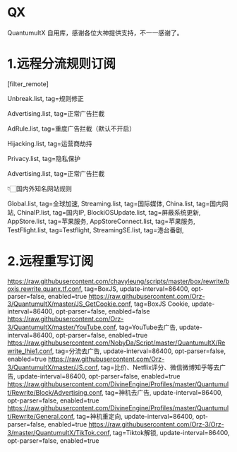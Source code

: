 # QX
QuantumultX
自用库，感谢各位大神提供支持，不一一感谢了。

# 1.远程分流规则订阅
[filter_remote]

Unbreak.list, tag=规则修正

Advertising.list, tag=正常广告拦截
<p>
AdRule.list, tag=重度广告拦截（默认不开启）

Hijacking.list, tag=运营商劫持</p>
Privacy.list, tag=隐私保护<p>
Advertising.list, tag=正常广告拦截<p>
👇🏻国内外知名网站规则<p>
Global.list, tag=全球加速,
Streaming.list, tag=国际媒体, 
China.list, tag=国内网站, 
ChinaIP.list, tag=国内IP, 
BlockiOSUpdate.list, tag=屏蔽系统更新,
AppStore.list, tag=苹果服务,
AppStoreConnect.list, tag=苹果服务, 
TestFlight.list, tag=Testflight, 
StreamingSE.list, tag=港台番剧, 
# 2.远程重写订阅
https://raw.githubusercontent.com/chavyleung/scripts/master/box/rewrite/boxjs.rewrite.quanx.tf.conf, tag=BoxJS, update-interval=86400, opt-parser=false, enabled=true
https://raw.githubusercontent.com/Orz-3/QuantumultX/master/JS_GetCookie.conf, tag=BoxJS Cookie, update-interval=86400, opt-parser=false, enabled=false
https://raw.githubusercontent.com/Orz-3/QuantumultX/master/YouTube.conf, tag=YouTube去广告, update-interval=86400, opt-parser=false, enabled=true
https://raw.githubusercontent.com/NobyDa/Script/master/QuantumultX/Rewrite_lhie1.conf, tag=分流去广告, update-interval=86400, opt-parser=false, enabled=true
https://raw.githubusercontent.com/Orz-3/QuantumultX/master/JS.conf, tag=比价、Netflix评分、微信微博知乎等去广告, update-interval=86400, opt-parser=false, enabled=true
https://raw.githubusercontent.com/DivineEngine/Profiles/master/Quantumult/Rewrite/Block/Advertising.conf, tag=神机去广告, update-interval=86400, opt-parser=false, enabled=true
https://raw.githubusercontent.com/DivineEngine/Profiles/master/Quantumult/Rewrite/General.conf, tag=神机重定向, update-interval=86400, opt-parser=false, enabled=true
https://raw.githubusercontent.com/Orz-3/Orz-3/master/QuantumultX/TikTok.conf, tag=Tiktok解锁, update-interval=86400, opt-parser=false, enabled=true

